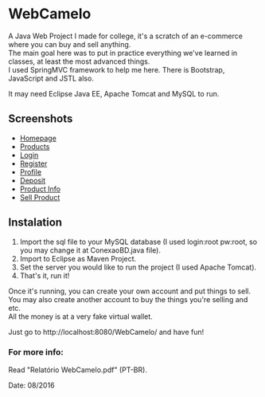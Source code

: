 # WebCamelo
A Java Web Project I made for college, it's a scratch of an e-commerce where you can buy and sell anything. <br>
The main goal here was to put in practice everything we've learned in classes, at least the most advanced things. <br>
I used SpringMVC framework to help me here. There is Bootstrap, JavaScript and JSTL also.

It may need Eclipse Java EE, Apache Tomcat and MySQL to run.

## Screenshots
 * [Homepage](http://fabriciorby.me/img/projects/webcamelo/1.png)
 * [Products](http://fabriciorby.me/img/projects/webcamelo/2.png)
 * [Login](http://fabriciorby.me/img/projects/webcamelo/3.png)
 * [Register](http://fabriciorby.me/img/projects/webcamelo/4.png)
 * [Profile](http://fabriciorby.me/img/projects/webcamelo/5.png)
 * [Deposit](http://fabriciorby.me/img/projects/webcamelo/6.png)
 * [Product Info](http://fabriciorby.me/img/projects/webcamelo/7.png)
 * [Sell Product](http://fabriciorby.me/img/projects/webcamelo/8.png)

## Instalation
 1.  Import the sql file to your MySQL database (I used login:root pw:root, so you may change it at ConexaoBD.java file).
 2.  Import to Eclipse as Maven Project.
 3.  Set the server you would like to run the project (I used Apache Tomcat).
 4.  That's it, run it!
 
Once it's running, you can create your own account and put things to sell.<br>You may also create another account to buy the things you're selling and etc.<br>All the money is at a very fake virtual wallet.

Just go to http://localhost:8080/WebCamelo/ and have fun!

### For more info:
 Read "Relatório WebCamelo.pdf" (PT-BR).


Date: 08/2016
